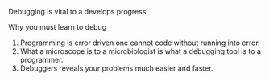 Debugging is vital to a develops progress. 

Why you must learn to debug
1. Programming is error driven one cannot code without running into error.
2. What a microscope is to a microbiologist is what a debugging tool is to a programmer.
3. Debuggers reveals your problems much easier and faster.